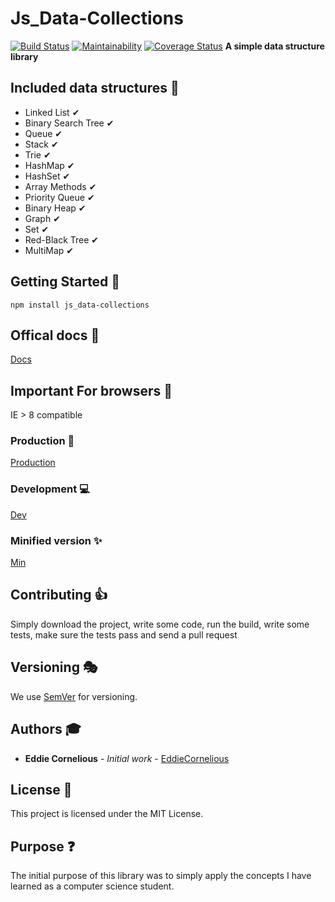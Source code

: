 # Js_Data-Collections

[![Build Status](https://travis-ci.org/EddieCornelious/js_data-collections.svg?branch=master)](https://travis-ci.org/EddieCornelious/js_data-collections)
[![Maintainability](https://api.codeclimate.com/v1/badges/a99a88d28ad37a79dbf6/maintainability)](https://codeclimate.com/github/EddieCornelious/js_data-collections/maintainability)
[![Coverage Status](https://coveralls.io/repos/github/EddieCornelious/js_data-collections/badge.svg?branch=master)](https://coveralls.io/github/EddieCornelious/js_data-collections?branch=master)
**A simple data structure library**

## Included data structures &#128296;

* Linked List &#10004;
* Binary Search Tree &#10004;
* Queue &#10004;
* Stack &#10004;
* Trie &#10004;
* HashMap &#10004;
* HashSet &#10004;
* Array Methods &#10004;
* Priority Queue &#10004;
* Binary Heap &#10004;
* Graph &#10004;
* Set &#10004;
* Red-Black Tree &#10004;
* MultiMap &#10004;

## Getting Started &#128640;

```
npm install js_data-collections
```
## Offical docs &#128220;
[Docs](https://eddiecornelious.github.io/js_data-collections/)

## Important For browsers &#127930;
IE > 8 compatible

### Production &#128123;

[Production](https://cdn.rawgit.com/EddieCornelious/js_data-collections/master/collections.js)

### Development &#128187;

[Dev](https://rawgit.com/EddieCornelious/js_data-collections/master/collections.js)

### Minified version &#10024;
[Min](https://cdn.rawgit.com/EddieCornelious/js_data-collections/master/collections.min.js)


## Contributing &#128077;

Simply download the project, write some code, run the build, write some tests, 
make sure the tests pass and send a pull request


## Versioning &#127917;

We use [SemVer](http://semver.org/) for versioning.

## Authors &#127891;

* **Eddie Cornelious** - *Initial work* - [EddieCornelious](https://github.com/EddieCornelious)

## License &#128064;

This project is licensed under the MIT License.

## Purpose &#10067;

The initial purpose of this library was to simply apply the concepts I have 
learned as a computer science student.

